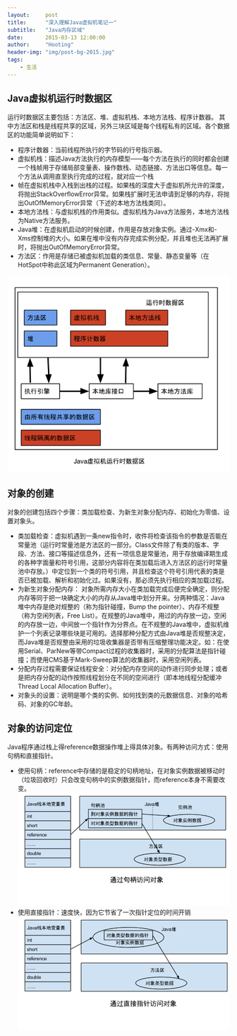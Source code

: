 ```yaml
---
layout:     post
title:      "深入理解Java虚拟机笔记一"
subtitle:   "Java内存区域"
date:       2015-03-13 12:00:00
author:     "Hooting"
header-img: "img/post-bg-2015.jpg"
tags:
    - 生活
---
```


## Java虚拟机运行时数据区
运行时数据区主要包括：方法区、堆、虚拟机栈、本地方法栈、程序计数器。
其中方法区和栈是线程共享的区域，另外三块区域是每个线程私有的区域。各个数据区的功能简单说明如下：

* 程序计数器：当前线程所执行的字节码的行号指示器。
* 虚拟机栈：描述Java方法执行的内存模型——每个方法在执行的同时都会创建一个栈帧用于存储局部变量表、操作数栈、动态链接、方法出口等信息。每一个方法从调用直至执行完成的过程，就对应一个栈
* 帧在虚拟机栈中入栈到出栈的过程。如果栈的深度大于虚拟机所允许的深度，将抛出StackOverflowError异常。如果栈扩展时无法申请到足够的内存，将抛出OutOfMemoryError异常（下述的本地方法栈类同）。
* 本地方法栈：与虚拟机栈的作用类似。虚拟机栈为Java方法服务，本地方法栈为Native方法服务。
* Java堆：在虚拟机启动的时候创建，作用是存放对象实例。通过-Xmx和-Xms控制堆的大小。如果在堆中没有内存完成实例分配，并且堆也无法再扩展时，将抛出OutOfMemoryError异常。
* 方法区：作用是存储已被虚拟机加载的类信息、常量、静态变量等（在HotSpot中称此区域为Permanent Generation）。

![](https://raw.githubusercontent.com/hooting/hooting.github.io/master/img/post/jvmnote1-1.jpg)


## 对象的创建
对象的创建包括四个步骤：类加载检查、为新生对象分配内存、初始化为零值、设置对象头。

* 类加载检查：虚拟机遇到一条new指令时，收件将检查该指令的参数是否能在常量池（运行时常量池是方法区的一部分。Class文件除了有类的版本、字段、方法、接口等描述信息外，还有一项信息是常量池，用于存放编译期生成的各种字面量和符号引用，这部分内容将在类加载后进入方法区的运行时常量池中存放。）中定位到一个类的符号引用，并且检查这个符号引用代表的类是否已被加载、解析和初始化过。如果没有，那必须先执行相应的类加载过程。
* 为新生对象分配内存： 对象所需内存大小在类加载完成后便完全确定，则分配内存等同于把一块确定大小的内存从Java堆中划分开来。分两种情况：Java堆中内存是绝对规整的（称为指针碰撞，Bump the pointer）、内存不规整（称为空闲列表，Free List）。在规整的Java堆中，用过的内存放一边，空闲的内存放一边，中间放一个指针作为分界点。在不规整的Java堆中，虚拟机维护一个列表记录哪些块是可用的。选择那种分配方式由Java堆是否规整决定，而Java堆是否规整由采用的垃圾收集器是否带有压缩整理功能决定。如：在使用Serial、ParNew等带Compact过程的收集器时，采用的分配算法是指针碰撞；而使用CMS基于Mark-Sweep算法的收集器时，采用空闲列表。
* 分配内存过程需要保证线程安全：对分配内存空间的动作进行同步处理；或者是把内存分配的动作按照线程划分在不同的空间进行（即本地线程分配缓冲Thread Local Allocation Buffer）。
* 对象头的设置：说明是哪个类的实例、如何找到类的元数据信息、对象的哈希码、对象的GC年龄。

## 对象的访问定位
Java程序通过栈上得reference数据操作堆上得具体对象。有两种访问方式：使用句柄和直接指针。

* 使用句柄：reference中存储的是稳定的句柄地址，在对象实例数据被移动时（垃圾回收时）只会改变句柄中的实例数据指针，而reference本身不需要改变。
![](https://raw.githubusercontent.com/hooting/hooting.github.io/master/img/post/jvmnote1-2.jpg)
* 使用直接指针：速度快，因为它节省了一次指针定位的时间开销
![](https://raw.githubusercontent.com/hooting/hooting.github.io/master/img/post/jvmnote1-3.jpg)
